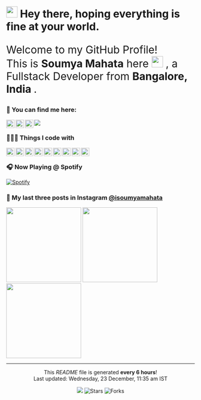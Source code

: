 <h1><img src="https://emojis.slackmojis.com/emojis/images/1471045840/795/cool.gif?1471045840" width="30"/> Hey there, hoping everything is fine at your world.</h1>


<p style="font-size: 2em;">Welcome to my GitHub Profile! </br> This is <b>Soumya Mahata</b> here <img src="https://emojis.slackmojis.com/emojis/images/1570211625/6611/wave-animated.gif?1570211625" width="30"/> , a Fullstack Developer from <b>Bangalore, India </b>.</p>
<p>

### 💬 You can find me here:
<a href="https://twitter.com/mSOUMYA_MAHATA">
  <img align="left" alt="Soumya Mahata | Twitter" width="22px" src="https://cdn.jsdelivr.net/npm/simple-icons@v3/icons/twitter.svg" />
</a>
<a href="https://www.linkedin.com/in/isoumyamahata/">
  <img align="left" alt="Soumya Mahata | LinkdeIN" width="22px" src="https://cdn.jsdelivr.net/npm/simple-icons@v3/icons/linkedin.svg" />
</a>
<a href="https://www.instagram.com/isoumyamahata/">
  <img align="left" alt="Soumya Mahata | Instagram" width="22px" src="https://cdn.jsdelivr.net/npm/simple-icons@v3/icons/instagram.svg" />
</a>

![](https://visitor-badge.glitch.me/badge?page_id=isoumya)
<br />
</p>

### 👨🏽‍💻 Things I code with
<p>
     <img align="left" alt="Java" width="22px" src="https://cdn.jsdelivr.net/npm/simple-icons@v3/icons/java.svg" />
     <img align="left" alt="JavaScript" width="22px" src="https://cdn.jsdelivr.net/npm/simple-icons@v3/icons/javascript.svg" />
     <img align="left" alt="SpringBoot" width="22px" src="https://cdn.jsdelivr.net/npm/simple-icons@v3/icons/spring.svg" />
     <img align="left" alt="Kafka" width="22px" src="https://cdn.jsdelivr.net/npm/simple-icons@v3/icons/apachekafka.svg" />
     <img align="left" alt="Spark" width="22px" src="https://cdn.jsdelivr.net/npm/simple-icons@v3/icons/apachespark.svg" />
     <img align="left" alt="HTML" width="22px" src="https://cdn.jsdelivr.net/npm/simple-icons@v3/icons/html5.svg" />
     <img align="left" alt="CSS" width="22px" src="https://cdn.jsdelivr.net/npm/simple-icons@v3/icons/css3.svg" />
     <img align="left" alt="AngularJS" width="22px" src="https://cdn.jsdelivr.net/npm/simple-icons@v3/icons/angularjs.svg" />
     <img align="left" alt="Bootstrap" width="22px" src="https://cdn.jsdelivr.net/npm/simple-icons@v3/icons/bootstrap.svg" />
</p>
<br/>

### 🎧 Now Playing @ Spotify
[![Spotify](https://spotify-nowplaying.isoumyamahata.vercel.app/api/spotify)](https://open.spotify.com/user/313nuyeg6umsfpsthu3ujg7omnfi)

### 📸 My last three posts in Instagram <a href="https://www.instagram.com/isoumyamahata/" target="_blank">@isoumyamahata</a>
<p><img width="200" src="https:&#x2F;&#x2F;instagram.flwo4-1.fna.fbcdn.net&#x2F;v&#x2F;t51.2885-15&#x2F;e35&#x2F;c0.210.540.540a&#x2F;125439155_144735827400365_2317903282376880976_n.jpg?_nc_ht&#x3D;instagram.flwo4-1.fna.fbcdn.net&amp;_nc_cat&#x3D;105&amp;_nc_ohc&#x3D;VBAvpENyC8QAX_T7Jut&amp;tp&#x3D;1&amp;oh&#x3D;721628c777b831aaa031de95dbca05a5&amp;oe&#x3D;5FE3AB4B" /> <img width="200" src="https:&#x2F;&#x2F;instagram.flwo4-1.fna.fbcdn.net&#x2F;v&#x2F;t51.2885-15&#x2F;e35&#x2F;107960072_883711342106009_1156084847209531600_n.jpg?_nc_ht&#x3D;instagram.flwo4-1.fna.fbcdn.net&amp;_nc_cat&#x3D;105&amp;_nc_ohc&#x3D;Dr9ROChdSI0AX-gdkIo&amp;tp&#x3D;1&amp;oh&#x3D;75d4ebcaab21cd4d83b7f5da4d104cf5&amp;oe&#x3D;5FE385C5" /> <img width="200" src="https:&#x2F;&#x2F;instagram.flwo4-1.fna.fbcdn.net&#x2F;v&#x2F;t51.2885-15&#x2F;sh0.08&#x2F;e35&#x2F;s640x640&#x2F;103397650_1385771614943097_753337209419028048_n.jpg?_nc_ht&#x3D;instagram.flwo4-1.fna.fbcdn.net&amp;_nc_cat&#x3D;109&amp;_nc_ohc&#x3D;LVazI_6z_cAAX_RFbmx&amp;tp&#x3D;1&amp;oh&#x3D;544d0ef84af7eb8b6de78f0b889f4090&amp;oe&#x3D;600AB1DD" /></p>


------------
<p align="center">This <i>README</i> file is generated <b>every 6 hours</b>!</br>Last updated: Wednesday, 23 December, 11:35 am IST<br /></p>
<p align="center"><img src="https://github.com/isoumya/isoumya/workflows/README%20build/badge.svg" /> <img alt="Stars" src="https://img.shields.io/github/stars/isoumya/isoumya?style=flat-square&labelColor=343b41"/> <img alt="Forks" src="https://img.shields.io/github/forks/isoumya/isoumya?style=flat-square&labelColor=343b41"/></p>
